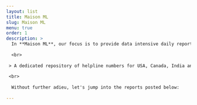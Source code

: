 ```yaml
---
layout: list
title: Maison ML
slug: Maison ML
menu: true
order: 1
description: >
  In **Maison ML**, our focus is to provide data intensive daily reports on the onset, progression and updates of **the 2019- 2020 COVID-19 pandemic**. The reports are updated everyday at 8 PM EST. If you feel this data product could be useful to people you know, please feel free to share. If you would like additional metrics added to this report or would like further features added to this product, please send out a mail to dhivyaravindran@gmail.com. The following are the product features currently under build:
  
  <br>
  
 > A dedicated repository of helpline numbers for USA, Canada, India and Italy.
 
 <br>
  
  Without further adieu, let's jump into the reports posted below:
  
---
```

